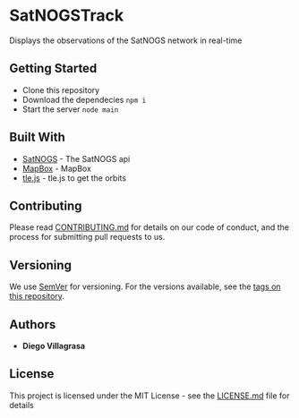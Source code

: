 # SatNOGSTrack

Displays the observations of the SatNOGS network in real-time

## Getting Started

 - Clone this repository 
 - Download the dependecies ``` npm i ```
 - Start the server ``` node main ```

## Built With

* [SatNOGS](https://satnogs.org/) - The SatNOGS api
* [MapBox](https://maven.apache.org/) - MapBox
* [tle.js](https://maven.apache.org/) - tle.js to get the orbits

## Contributing

Please read [CONTRIBUTING.md](https://gist.github.com/PurpleBooth/b24679402957c63ec426) for details on our code of conduct, and the process for submitting pull requests to us.

## Versioning

We use [SemVer](http://semver.org/) for versioning. For the versions available, see the [tags on this repository](https://github.com/your/project/tags). 

## Authors

* **Diego Villagrasa**

## License

This project is licensed under the MIT License - see the [LICENSE.md](LICENSE.md) file for details
